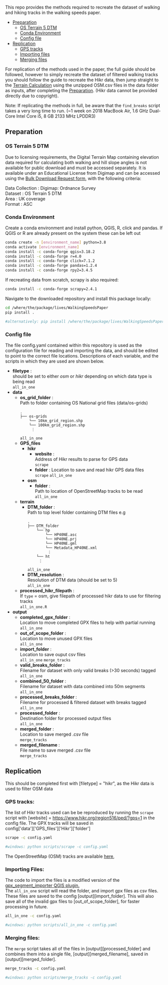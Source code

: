 This repo provides the methods required to recreate the dataset of walking and hiking tracks in the walking speeds paper.

- [Preparation](#preparation)
    - [OS Terrain 5 DTM](#os-terrain-5-dtm)
    - [Conda Environment](#conda-environment)
    - [Config file](#config-file)
- [Replication](#replication)
    - [GPS tracks](#gps-tracks)
    - [Importing files](#importing-files)
    - [Merging files](#merging-files)
    
For replication of the methods used in the paper, the full guide should be followed, 
however to simply recreate the dataset of filtered walking tracks you should follow the guide to recreate the Hikr data, 
then jump straight to the [Terrain Calculation](#terrain-calculation) using the unzipped OSM.csv files in the data folder as inputs,
after completing the [Preparation](#preparation). (Hikr data cannot be provided directly due to copyright).
 
Note: If replicating the methods in full, be aware that the ```find_breaks``` script takes a very long time to run. 
(~1 week on 2018 MacBook Air, 1.6 GHz Dual-Core Intel Core i5, 8 GB 2133 MHz LPDDR3)


## Preparation

### OS Terrain 5 DTM

Due to licensing requirements, the Digital Terrain Map containing elevation data required for calculating both walking and hill slope angles 
is not available for public download and must be accessed separately. It is available under an Educational License from Digimap and can be 
accessed using the [Bulk Download Request form](https://goo.gl/FxyyFs),
with the following criteria:

Data Collection : Digimap: Ordnance Survey  
Dataset : OS Terrain 5 DTM  
Area : UK coverage  
Format : ASC

### Conda Environment

Create a conda environment and install python, QGIS, R, click and pandas.
If QGIS or R are already present on the system these can be left out

```Bash
conda create -n [environment_name] python=3.8
conda activate [environment_name]
conda install -c conda-forge qgis=3.18.2
conda install -c conda-forge r=4.0
conda install -c conda-forge click=7.1.2
conda install -c conda-forge pandas=1.2.4
conda install -c conda-forge rpy2=3.4.5
```

If recreating data from scratch, scrapy is also required:
```Bash
conda install -c conda-forge scrapy=2.4.1
```

Navigate to the downloaded repository and install this package locally:

```Bash
cd /where/the/package/lives/WalkingSpeedsPaper
pip install .

#alternatively: pip install /where/the/package/lives/WalkingSpeedsPaper
```

### Config file

The file config.yaml contained within this repository is used as the configuration file
for reading and importing the data, and should be edited to point to the correct file locations.
Descriptions of each variable, and the scripts in which they are used are shown below. 

- **filetype** :  
should be set to either *osm* or *hikr* depending on which data type is being read  
```all_in_one```
- **data**
  - **os_grid_folder** :  
  Path to folder containing OS National grid files (data/os-grids)
    ```
    .
    ├── os-grids
        └── 10km_grid_region.shp
        └── 100km_grid_region.shp
         ⋮
    ```
    ```all_in_one```
  - **GPS_files**
    - **hikr**
      - **website** :  
      Address of Hikr results to parse for GPS data  
      ```scrape```  
      - **folder** : 
      Location to save and read hikr GPS data files  
      ```scrape```
      ```all_in_one``` 
    - **osm**
      - **folder** :  
      Path to location of OpenStreetMap tracks to be read  
      ```all_in_one``` 
  - **terrain**
    - **DTM_folder** :  
    Path to top level folder containing DTM files e.g  
        ```
        .
        ├── DTM_folder
            └── hp
                └── HP40NE.asc
                └── HP40NE.prj
                └── HP40NE.gml
                └── Metadata_HP40NE.xml
                 ⋮
            └── ht
             ⋮
        ```
        ```all_in_one```
    - **DTM_resolution** :  
    Resolution of DTM data (should be set to 5)  
    ```all_in_one```  
  - **processed_hikr_filepath** :  
  If ```type``` = osm, give filepath of processed hikr data to use for filtering tracks   
  ```all_in_one.R```
- **output**
  - **completed_gpx_folder** :  
  Location to move completed GPX files to help with partial running  
  ```all_in_one```
  - **out_of_scope_folder** :  
  Location to move unused GPX files   
  ```all_in_one```
  - **import_folder** :  
  Location to save  ouput csv files  
  ```all_in_one```
  ```merge_tracks```
  - **valid_breaks_folder** :  
  Filename for dataset with only valid breaks (>30 seconds) tagged  
  ```all_in_one```
  - **combined_50_folder** :  
  Filename for dataset with data combined into 50m segments   
  ```all_in_one```
  - **processed_breaks_folder** :  
  Filename for processed & filtered dataset with breaks tagged  
  ```all_in_one```
  - **processed_folder** :  
  Destination folder for processed output files  
  ```all_in_one```
   - **merged_folder** :  
  Location to save merged .csv file  
  ```merge_tracks```
  - **merged_filename** :  
  File name to save merged .csv file  
  ```merge_tracks```

## Replication

This should be completed first with [filetype] = "hikr", as the Hikr data is used to filter OSM data

### GPS tracks:

The list of Hikr tracks used can be be reproduced by running the ```scrape``` script with 
[website] = https://www.hikr.org/region516/ped/?gps=1 in the config file. The GPX tracks will be saved in  
config['data']['GPS_files']['Hikr']['folder']

```Bash
scrape -c config.yaml

#windows: python scripts/scrape -c config.yaml
```

The OpenStreetMap (OSM) tracks are available [here](http://zverik.openstreetmap.ru/gps/files/extracts/europe/great_britain.tar.xz),

### Importing Files:

The code to import the files is a modified version of the [gpx_segment_importer
QGIS plugin.](https://github.com/SGroe/gpx-segment-importer)  
The ```all_in_one``` script will read the folder, and import gpx files as csv files.
These files are saved to the config [output][import_folder].
This will also save all of the invalid gpx files to [out_of_scope_folder], for faster processing in future.

```Bash
all_in_one -c config.yaml

#windows: python scripts/all_in_one -c config.yaml
```

### Merging files:

The ```merge``` script takes all of the files in [output][processed_folder] 
and combines them into a single file, [output][merged_filename], saved in [output][merged_folder].  

```Bash
merge_tracks -c config.yaml

#windows: python scripts/merge_tracks -c config.yaml
```
